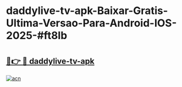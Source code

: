 # daddylive-tv-apk-Baixar-Gratis-Ultima-Versao-Para-Android-IOS-2025-#ft8lb

# <h2><a href="https://ainizakaria.my?title=daddylive-tv-apk&ref=24M">🔗👉 🔴 daddylive-tv-apk</a></h2>

[![acn](https://github.com/user-attachments/assets/0f9c940e-d8b0-45ae-aac7-cd30a18b3e1c)](https://ainizakaria.my?title=daddylive-tv-apk&ref=24M)

